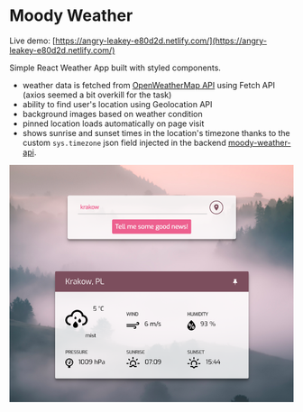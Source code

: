 # Moody Weather
Live demo: [https://angry-leakey-e80d2d.netlify.com/](https://angry-leakey-e80d2d.netlify.com/)

Simple React Weather App built with styled components.


- weather data is fetched from [OpenWeatherMap API](https://openweathermap.org/) using Fetch API (axios seemed a bit overkill for the task)
- ability to find user's location using Geolocation API
- background images based on weather condition
- pinned location loads automatically on page visit
- shows sunrise and sunset times in the location's timezone  thanks to the custom `sys.timezone` json field injected in the backend [moody-weather-api](https://github.com/slowbackspace/moody-weather-api). 

![Screenshot](screenshot.png)